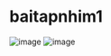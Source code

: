 # baitapnhim1
![image](https://github.com/user-attachments/assets/68f35b10-329b-48e9-af0a-54399f350979)
![image](https://github.com/user-attachments/assets/a7532b6b-bef9-42c6-af08-da77924989b0)
